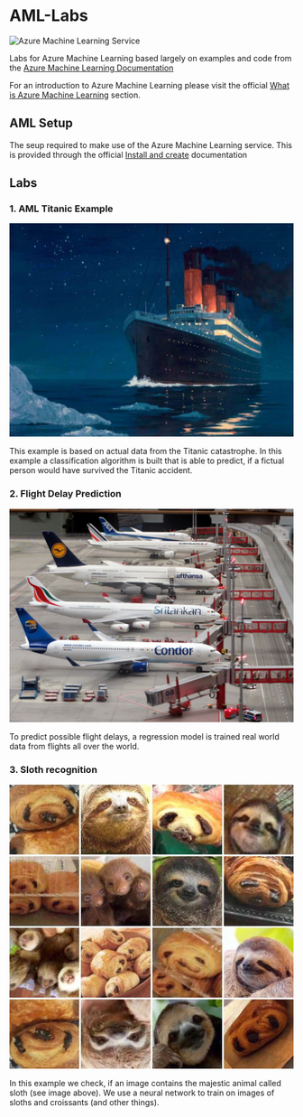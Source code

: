 # AML-Labs

![Azure Machine Learning Service](https://azurecomcdn.azureedge.net/cvt-956b36a638bfd60f82a686d0ba9e27b65b0ef86f4c1a56933df12560718f43fb/images/page/overview/machine-learning/machine-learning-diagram.svg)

Labs for Azure Machine Learning based largely on examples and code from the [Azure Machine Learning Documentation](https://docs.microsoft.com/en-us/azure/machine-learning/preview/)

For an introduction to Azure Machine Learning please visit the official [What is Azure Machine Learning](https://docs.microsoft.com/en-us/azure/machine-learning/preview/overview-what-is-azure-ml) section.

## AML Setup

The seup required to make use of the Azure Machine Learning service. This is provided through the official [Install and create](https://docs.microsoft.com/en-us/azure/machine-learning/preview/quickstart-installation) documentation

## Labs 

### 1. AML Titanic Example

![Titanic](images/titanic.jpg)

This example is based on actual data from the Titanic catastrophe. In this example a classification algorithm is built that is able to predict, if a fictual person would have survived the Titanic accident.

### 2. Flight Delay Prediction

![Planes](images/planes.jpeg)

To predict possible flight delays, a regression model is trained real world data from flights all over the world.

### 3. Sloth recognition

![Sloth Croissant](images/sloth_croissant.jpg)

In this example we check, if an image contains the majestic animal called sloth (see image above). We use a neural network to train on images of sloths and croissants (and other things).

